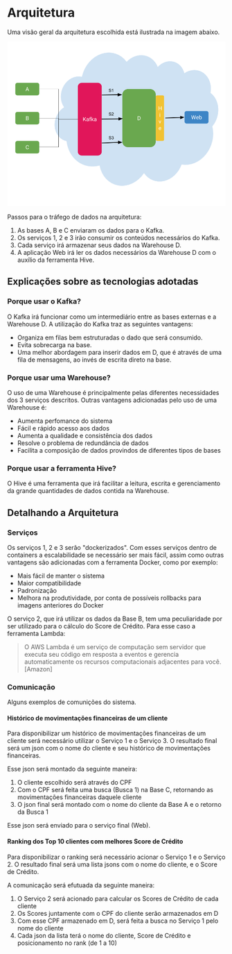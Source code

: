 # Arquitetura
Uma visão geral da arquitetura escolhida está ilustrada na imagem abaixo.

![Imagem da Arquitetura do Sistema](https://github.com/tuliocpbs/odesafio/blob/master/imagens/arquitetura.png)

Passos para o tráfego de dados na arquitetura:
1. As bases A, B e C enviaram os dados para o Kafka.
2. Os serviços 1, 2 e 3 irão consumir os conteúdos necessários do Kafka.
3. Cada serviço irá armazenar seus dados na Warehouse D.
4. A aplicação Web irá ler os dados necessários da Warehouse D com o auxílio da ferramenta Hive.

## Explicações sobre as tecnologias adotadas

### Porque usar o Kafka?
O Kafka irá funcionar como um intermediário entre as bases externas e a Warehouse D. A utilização do Kafka traz as seguintes vantagens:
* Organiza em filas bem estruturadas o dado que será consumido.
* Evita sobrecarga na base.
* Uma melhor abordagem para inserir dados em D, que é através de uma fila de mensagens, ao invés de escrita direto na base.

### Porque usar uma Warehouse?
O uso de uma Warehouse é principalmente pelas diferentes necessidades dos 3 serviços descritos. Outras vantagens adicionadas pelo uso de uma Warehouse é:
* Aumenta perfomance do sistema
* Fácil e rápido acesso aos dados
* Aumenta a qualidade e consistência dos dados
* Resolve o problema de redundância de dados
* Facilita a composição de dados provindos de diferentes tipos de bases

### Porque usar a ferramenta Hive?
O Hive é uma ferramenta que irá facilitar a leitura, escrita e gerenciamento da grande quantidades de dados contida na Warehouse.

## Detalhando a Arquitetura

### Serviços
Os serviços 1, 2 e 3 serão "dockerizados". Com esses serviços dentro de containers a escalabilidade se necessário ser mais fácil, assim como outras vantagens são adicionadas com a ferramenta Docker, como por exemplo:
* Mais fácil de manter o sistema
* Maior compatibilidade
* Padronização
* Melhora na produtividade, por conta de possíveis rollbacks para imagens anteriores do Docker

O serviço 2, que irá utilizar os dados da Base B, tem uma peculiaridade por ser utilizado para o  cálculo do Score de Crédito. Para esse caso a ferramenta Lambda:

> O AWS Lambda é um serviço de computação sem servidor que executa seu código em resposta a eventos e gerencia automaticamente os recursos computacionais adjacentes para você. [Amazon]

### Comunicação
Alguns exemplos de comunições do sistema.

#### Histórico de movimentações financeiras de um cliente
Para disponibilizar um histórico de movimentações financeiras de um cliente será necessário utilizar o Serviço 1 e o Serviço 3. O resultado final será um json com o nome do cliente e seu histórico de movimentações financeiras.

Esse json será montado da seguinte maneira:
1. O cliente escolhido será através do CPF
2. Com o CPF será feita uma busca (Busca 1) na Base C, retornando as movimentações financeiras daquele cliente
3. O json final será montado com o nome do cliente da Base A e o retorno da Busca 1

Esse json será enviado para o serviço final (Web).

#### Ranking dos Top 10 clientes com melhores Score de Crédito
Para disponibilizar o ranking será necessário acionar o Serviço 1 e o Serviço 2. O resultado final será uma lista jsons com o nome do cliente, e o Score de Crédito.

A comunicação será efutuada da seguinte maneira:
1. O Serviço 2 será acionado para calcular os Scores de Crédito de cada cliente
2. Os Scores juntamente com o CPF do cliente serão armazenados em D
3. Com esse CPF armazenado em D, será feita a busca no Serviço 1 pelo nome do cliente
4. Cada json da lista terá o nome do cliente, Score de Crédito e posicionamento no rank (de 1 a 10)
